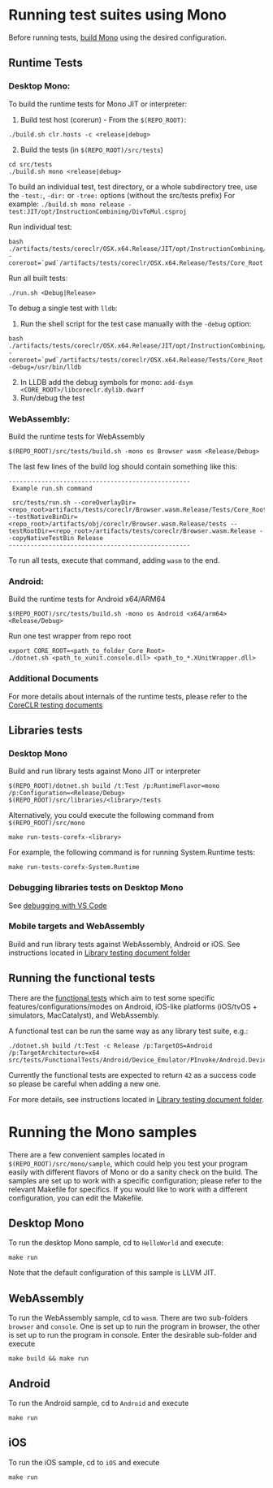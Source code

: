 # Running test suites using Mono

Before running tests, [build Mono](../../building/mono/README.md) using the desired configuration.

## Runtime Tests
### Desktop Mono:

To build the runtime tests for Mono JIT or interpreter:

1. Build test host (corerun) - From the `$(REPO_ROOT)`:

```
./build.sh clr.hosts -c <release|debug>
```

2. Build the tests (in `$(REPO_ROOT)/src/tests`)

```
cd src/tests
./build.sh mono <release|debug>
```

To build an individual test, test directory, or a whole subdirectory tree, use the `-test:`, `-dir:` or `-tree:` options (without the src/tests prefix)
For example: `./build.sh mono release -test:JIT/opt/InstructionCombining/DivToMul.csproj`


Run individual test:
```
bash ./artifacts/tests/coreclr/OSX.x64.Release/JIT/opt/InstructionCombining/DivToMul/DivToMul.sh -coreroot=`pwd`/artifacts/tests/coreclr/OSX.x64.Release/Tests/Core_Root
```

Run all built tests:
```
./run.sh <Debug|Release>
```

To debug a single test with `lldb`:

1. Run the shell script for the test case manually with the `-debug` option:
```
bash ./artifacts/tests/coreclr/OSX.x64.Release/JIT/opt/InstructionCombining/DivToMul/DivToMul.sh -coreroot=`pwd`/artifacts/tests/coreclr/OSX.x64.Release/Tests/Core_Root -debug=/usr/bin/lldb
```
2. In LLDB add the debug symbols for mono: `add-dsym <CORE_ROOT>/libcoreclr.dylib.dwarf`
3. Run/debug the test


### WebAssembly:
Build the runtime tests for WebAssembly
```
$(REPO_ROOT)/src/tests/build.sh -mono os Browser wasm <Release/Debug>
```

The last few lines of the build log should contain something like this:
```
--------------------------------------------------
 Example run.sh command

 src/tests/run.sh --coreOverlayDir=<repo_root>artifacts/tests/coreclr/Browser.wasm.Release/Tests/Core_Root --testNativeBinDir=<repo_root>/artifacts/obj/coreclr/Browser.wasm.Release/tests --testRootDir=<repo_root>/artifacts/tests/coreclr/Browser.wasm.Release --copyNativeTestBin Release
--------------------------------------------------
```

To run all tests, execute that command, adding `wasm` to the end.

### Android:
Build the runtime tests for Android x64/ARM64
```
$(REPO_ROOT)/src/tests/build.sh -mono os Android <x64/arm64> <Release/Debug>
```

Run one test wrapper from repo root
```
export CORE_ROOT=<path_to_folder_Core_Root>
./dotnet.sh <path_to_xunit.console.dll> <path_to_*.XUnitWrapper.dll>
```

### Additional Documents
For more details about internals of the runtime tests, please refer to the [CoreCLR testing documents](../coreclr)

## Libraries tests
### Desktop Mono
Build and run library tests against Mono JIT or interpreter
```
$(REPO_ROOT)/dotnet.sh build /t:Test /p:RuntimeFlavor=mono /p:Configuration=<Release/Debug> $(REPO_ROOT)/src/libraries/<library>/tests
```
Alternatively, you could execute the following command from `$(REPO_ROOT)/src/mono`
```
make run-tests-corefx-<library>
```
For example, the following command is for running System.Runtime tests:
```
make run-tests-corefx-System.Runtime
```

### Debugging libraries tests on Desktop Mono

See [debugging with VS Code](../../debugging/libraries/debugging-vscode.md#Debugging-Libraries-with-Visual-Studio-Code-running-on-Mono)

### Mobile targets and WebAssembly
Build and run library tests against WebAssembly, Android or iOS. See instructions located in [Library testing document folder](../libraries/)

## Running the functional tests

There are the [functional tests](https://github.com/dotnet/runtime/tree/main/src/tests/FunctionalTests/) which aim to test some specific features/configurations/modes on Android, iOS-like platforms (iOS/tvOS + simulators, MacCatalyst), and WebAssembly.

A functional test can be run the same way as any library test suite, e.g.:
```
./dotnet.sh build /t:Test -c Release /p:TargetOS=Android /p:TargetArchitecture=x64 src/tests/FunctionalTests/Android/Device_Emulator/PInvoke/Android.Device_Emulator.PInvoke.Test.csproj
```

Currently the functional tests are expected to return `42` as a success code so please be careful when adding a new one.

For more details, see instructions located in [Library testing document folder](../libraries/).

# Running the Mono samples
There are a few convenient samples located in `$(REPO_ROOT)/src/mono/sample`, which could help you test your program easily with different flavors of Mono or do a sanity check on the build. The samples are set up to work with a specific configuration; please refer to the relevant Makefile for specifics. If you would like to work with a different configuration, you can edit the Makefile.

## Desktop Mono
To run the desktop Mono sample, cd to `HelloWorld` and execute:

```
make run
```
Note that the default configuration of this sample is LLVM JIT.

## WebAssembly
To run the WebAssembly sample, cd to `wasm`.  There are two sub-folders `browser` and `console`. One is set up to run the program in browser, the other is set up to run the program in console. Enter the desirable sub-folder and execute

```
make build && make run
```

## Android
To run the Android sample, cd to `Android` and execute

```
make run
```

## iOS
To run the iOS sample, cd to `iOS` and execute

```
make run
```
